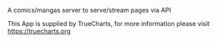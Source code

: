 
A comics/mangas server to serve/stream pages via API

This App is supplied by TrueCharts, for more information please visit https://truecharts.org
